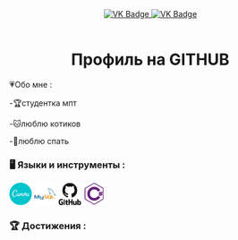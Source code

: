 <div id="badges" align ="center">
  <a href="https://vk.com/yaochensilnohochuspat">
    <img src = "https://img.shields.io/badge/VK-blue?style=for-the-badge&logo=VK&logoColor=white" alt="VK Badge"/>
  </a>  
    <a href="https://mail.google.com/mail/u/0/?pli=1#inbox">
    <img src = "https://img.shields.io/badge/EMAIL-red?style=for-the-badge&logo=Gmail&logoColor=white" alt="VK Badge"/>
     </a> 
  </div>

<div id="viewprof" align ="center">
    <img src = "https://komarev.com/ghpvc/?username=AlexandraBalonina&style=flat-square&color=blue" alt=""/>
  </div>

<div id="heythere" align ="center">
<h1> Профиль на GITHUB </h1>
</div>

:heartpulse:Обо мне :

-:trophy:студентка мпт 

-:cat:люблю котиков

-:sleeping_bed:люблю спать

### :desktop_computer: Языки и инструменты :

<div>
   <img src = "https://github.com/devicons/devicon/blob/master/icons/canva/canva-original.svg" width="40" height="40"/>
   <img src = "https://github.com/devicons/devicon/blob/master/icons/mysql/mysql-original-wordmark.svg" width="40" height="40"/>
   <img src = "https://github.com/devicons/devicon/blob/master/icons/github/github-original-wordmark.svg" width="40" height="40"/>
   <img src = "https://github.com/devicons/devicon/blob/master/icons/csharp/csharp-line.svg" width="40" height="40"/>
</div>

### :trophy: Достижения :
<div>
  <img src = "https://github-profile-trophy.vercel.app/?username=AlexandraBaloninad&theme=onedark" alt=""/>
</div>
